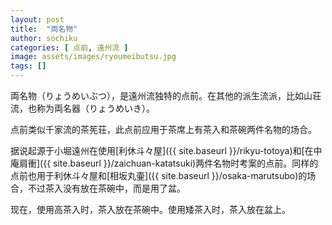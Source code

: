 ```yaml
---
layout: post
title:  "両名物"
author: sochiku
categories: [ 点前, 遠州流 ]
image: assets/images/ryoumeibutsu.jpg
tags: []
---
```


両名物（りょうめいぶつ），是遠州流独特的点前。在其他的派生流派，比如山荘流，也称为両名器（りょうめいき）。

点前类似千家流的茶筅荘，此点前应用于茶席上有茶入和茶碗两件名物的场合。

据说起源于小堀遠州在使用[利休斗々屋]({{ site.baseurl }}/rikyu-totoya)和[在中庵肩衝]({{ site.baseurl }}/zaichuan-katatsuki)两件名物时考案的点前。同样的点前也用于利休斗々屋和[相坂丸壷]({{ site.baseurl }}/osaka-marutsubo)的场合，不过茶入没有放在茶碗中，而是用了盆。

现在，使用高茶入时，茶入放在茶碗中。使用矮茶入时，茶入放在盆上。
